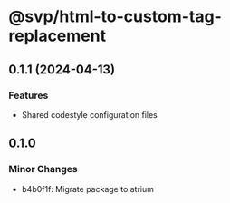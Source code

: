 # @svp/html-to-custom-tag-replacement

## 0.1.1 (2024-04-13)

### Features

- Shared codestyle configuration files

## 0.1.0

### Minor Changes

- b4b0f1f: Migrate package to atrium
